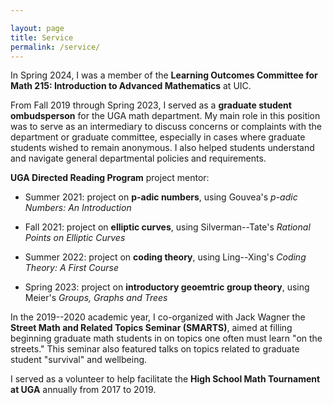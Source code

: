 ```yaml
---

layout: page
title: Service
permalink: /service/
---
```



In Spring 2024, I was a member of the **Learning Outcomes Committee for Math 215: Introduction to Advanced Mathematics** at UIC.  

From Fall 2019 through Spring 2023, I served as a **graduate student ombudsperson** for the UGA math department. My main role in this position was to serve as an intermediary to discuss concerns or complaints with the department or graduate committee, especially in cases where graduate students wished to remain anonymous. I also helped students understand and navigate general departmental policies and requirements. 

**UGA Directed Reading Program** project mentor:

* Summer 2021: project on **p-adic numbers**, using Gouvea's *p-adic Numbers: An Introduction*  

* Fall 2021: project on **elliptic curves**, using Silverman--Tate's *Rational Points on Elliptic Curves*  

* Summer 2022: project on **coding theory**, using Ling--Xing's *Coding Theory: A First Course*  

* Spring 2023: project on **introductory geoemtric group theory**, using Meier's *Groups, Graphs and Trees*  

In the 2019--2020 academic year, I co-organized with Jack Wagner the **Street Math and Related Topics Seminar (SMARTS)**, aimed at filling beginning graduate math students in on topics one often must learn "on the streets." This seminar also featured talks on topics related to graduate student "survival" and wellbeing. 

I served as a volunteer to help facilitate the **High School Math Tournament at UGA** annually from 2017 to 2019. 